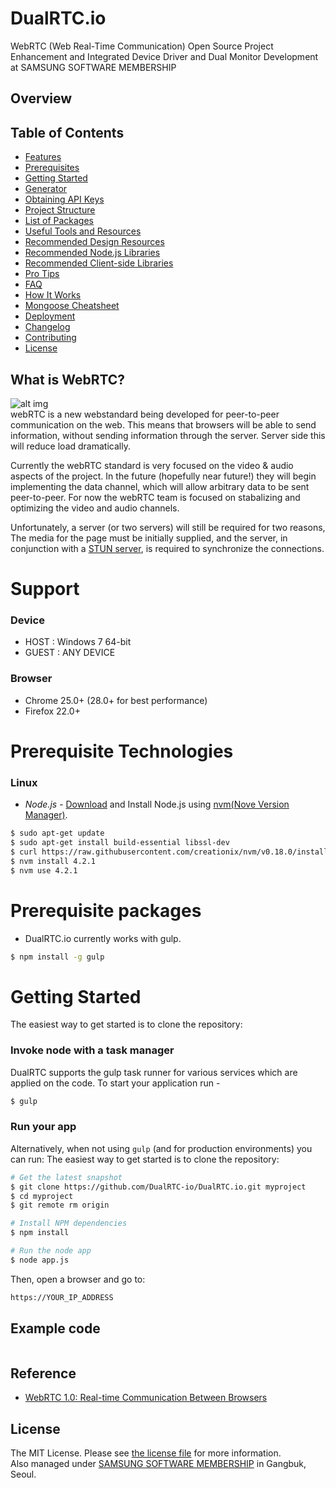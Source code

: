 
# DualRTC.io
WebRTC (Web Real-Time Communication) Open Source Project Enhancement and Integrated Device Driver and Dual Monitor Development at SAMSUNG SOFTWARE MEMBERSHIP

## Overview


Table of Contents
-----------------

- [Features](#features)
- [Prerequisites](#prerequisites)
- [Getting Started](#getting-started)
- [Generator](#generator)
- [Obtaining API Keys](#obtaining-api-keys)
- [Project Structure](#project-structure)
- [List of Packages](#list-of-packages)
- [Useful Tools and Resources](#useful-tools-and-resources)
- [Recommended Design Resources](#recommended-design-resources)
- [Recommended Node.js Libraries](#recommended-nodejs-libraries)
- [Recommended Client-side Libraries](#recommended-client-side-libraries)
- [Pro Tips](#pro-tips)
- [FAQ](#faq)
- [How It Works](#how-it-works-mini-guides)
- [Mongoose Cheatsheet](#mongoose-cheatsheet)
- [Deployment](#deployment)
- [Changelog](#changelog)
- [Contributing](#contributing)
- [License](#license)

## What is WebRTC?
![alt img](https://github.com/UCIUROP2015/UCI_UROP_WEBRTC/blob/master/images/logo-webrtc.png)<br>
webRTC is a new webstandard being developed for peer-to-peer communication on the web. This means that browsers will be able to send information, without sending information through the server. Server side this will reduce load dramatically.

Currently the webRTC standard is very focused on the video & audio aspects of the project. In the future (hopefully near future!) they will begin implementing the data channel, which will allow arbitrary data to be sent peer-to-peer. For now the webRTC team is focused on stabalizing and optimizing the video and audio channels.

Unfortunately, a server (or two servers) will still be required for two reasons, The media for the page must be initially supplied, and the server, in conjunction with a [STUN server](http://en.wikipedia.org/wiki/STUN), is required to synchronize the connections.

# Support
### Device
* HOST : Windows 7 64-bit
* GUEST : ANY DEVICE

### Browser
* Chrome 25.0+ (28.0+ for best performance)
* Firefox 22.0+

# Prerequisite Technologies
### Linux
* *Node.js* - <a href="http://nodejs.org/download/">Download</a> and Install Node.js using <a href="https://github.com/creationix/nvm">nvm(Nove Version Manager)</a>.

```bash
$ sudo apt-get update
$ sudo apt-get install build-essential libssl-dev
$ curl https://raw.githubusercontent.com/creationix/nvm/v0.18.0/install.sh | bash
$ nvm install 4.2.1
$ nvm use 4.2.1
```

# Prerequisite packages

* DualRTC.io currently works with gulp.
```bash
$ npm install -g gulp
```

# Getting Started

The easiest way to get started is to clone the repository:


### Invoke node with a task manager
DualRTC supports the gulp task runner for various services which are applied on the code.
To start your application run - 
```bash
$ gulp
```

### Run your app
Alternatively, when not using `gulp` (and for production environments) you can run:
The easiest way to get started is to clone the repository:

```bash
# Get the latest snapshot
$ git clone https://github.com/DualRTC-io/DualRTC.io.git myproject
$ cd myproject
$ git remote rm origin

# Install NPM dependencies
$ npm install

# Run the node app
$ node app.js
```

Then, open a browser and go to:
```bash
https://YOUR_IP_ADDRESS
```


## Example code

```

```


## Reference
* [WebRTC 1.0: Real-time Communication Between Browsers](http://www.w3.org/TR/2015/WD-webrtc-20150210/)


## License
The MIT License. Please see [the license file](LICENSE) for more information.<br>
Also managed under [SAMSUNG SOFTWARE MEMBERSHIP](http://www.secmem.org/) in Gangbuk, Seoul.
